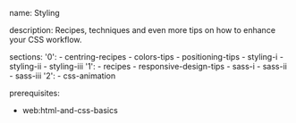 name: Styling

description: Recipes, techniques and even more tips on how to enhance your CSS workflow.

sections:
  '0':
    - centring-recipes
    - colors-tips
    - positioning-tips
    - styling-i
    - styling-ii
    - styling-iii
  '1':
    - recipes
    - responsive-design-tips
    - sass-i
    - sass-ii
    - sass-iii
  '2':
    - css-animation


prerequisites:
  - web:html-and-css-basics